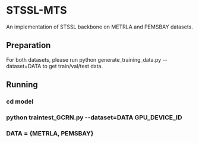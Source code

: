 # STSSL-MTS
An implementation of STSSL backbone on METRLA and PEMSBAY datasets.

## Preparation
For both datasets, please run python generate_training_data.py --dataset=DATA to get train/val/test data.

## Running
### cd model
### python traintest_GCRN.py --dataset=DATA GPU_DEVICE_ID
### DATA = {METRLA, PEMSBAY}
